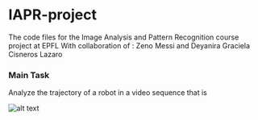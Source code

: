 # IAPR-project
The code files for the Image Analysis and Pattern Recognition course project at EPFL 
With collaboration of : Zeno Messi and Deyanira Graciela Cisneros Lazaro 

### Main Task 
Analyze the trajectory of a robot in a video sequence that is 

![alt text](https://github.com/[aymenbahroun]/[IAPR-project]/blob/[main]/iapr_output_example.png?raw=true)

